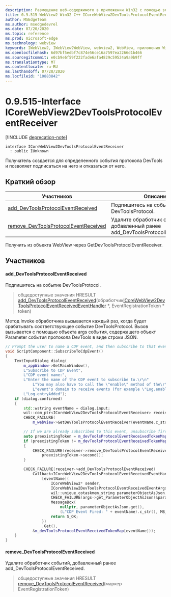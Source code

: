 ```yaml
---
description: Размещение веб-содержимого в приложении Win32 с помощью элемента управления Microsoft Edge WebView2
title: 0.9.515-WebView2 Win32 C++ ICoreWebView2DevToolsProtocolEventReceiver
author: MSEdgeTeam
ms.author: msedgedevrel
ms.date: 07/20/2020
ms.topic: reference
ms.prod: microsoft-edge
ms.technology: webview
keywords: IWebView2, IWebView2WebView, webview2, WebView, приложения Win32, Win32, EDGE, ICoreWebView2, ICoreWebView2Controller, элемент управления "веб-браузер", HTML Edge
ms.openlocfilehash: 6d97bf5edbf7c874e56ce16a7597ea2266d1b466
ms.sourcegitcommit: e0cb9e6f59f222fade6afa4829c59524a9a9b9ff
ms.translationtype: MT
ms.contentlocale: ru-RU
ms.lasthandoff: 07/20/2020
ms.locfileid: "10883842"
---
```

# 0.9.515-Interface ICoreWebView2DevToolsProtocolEventReceiver 

[!INCLUDE [deprecation-note](../../includes/deprecation-note.md)]

```
interface ICoreWebView2DevToolsProtocolEventReceiver
  : public IUnknown
```

Получатель создается для определенного события протокола DevTools и позволяет подписаться на него и отказаться от него.

## Краткий обзор

 Участников                        | Описания
--------------------------------|---------------------------------------------
[add_DevToolsProtocolEventReceived](#add_devtoolsprotocoleventreceived) | Подпишитесь на событие DevToolsProtocol.
[remove_DevToolsProtocolEventReceived](#remove_devtoolsprotocoleventreceived) | Удалите обработчик событий, добавленный ранее add_DevToolsProtocolEventReceived.

Получить из объекта WebView через GetDevToolsProtocolEventReceiver.

## Участников

#### add_DevToolsProtocolEventReceived 

Подпишитесь на событие DevToolsProtocol.

> общедоступные значения HRESULT [add_DevToolsProtocolEventReceived](#add_devtoolsprotocoleventreceived)(обработчик[ICoreWebView2DevToolsProtocolEventReceivedEventHandler](icorewebview2devtoolsprotocoleventreceivedeventhandler.md) *, EventRegistrationToken * token)

Метод Invoke обработчика вызывается каждый раз, когда будет срабатывать соответствующее событие DevToolsProtocol. Вызов вызывается с помощью объекта args события, содержащего объект Parameter события протокола DevTools в виде строки JSON.

```cpp
// Prompt the user to name a CDP event, and then subscribe to that event.
void ScriptComponent::SubscribeToCdpEvent()
{
    TextInputDialog dialog(
        m_appWindow->GetMainWindow(),
        L"Subscribe to CDP Event",
        L"CDP event name:",
        L"Enter the name of the CDP event to subscribe to.\r\n"
            L"You may also have to call the \"enable\" method of the\r\n"
            L"event's domain to receive events (for example \"Log.enable\").\r\n",
        L"Log.entryAdded");
    if (dialog.confirmed)
    {
        std::wstring eventName = dialog.input;
        wil::com_ptr<ICoreWebView2DevToolsProtocolEventReceiver> receiver;
        CHECK_FAILURE(
            m_webView->GetDevToolsProtocolEventReceiver(eventName.c_str(), &receiver));

        // If we are already subscribed to this event, unsubscribe first.
        auto preexistingToken = m_devToolsProtocolEventReceivedTokenMap.find(eventName);
        if (preexistingToken != m_devToolsProtocolEventReceivedTokenMap.end())
        {
            CHECK_FAILURE(receiver->remove_DevToolsProtocolEventReceived(
                preexistingToken->second));
        }

        CHECK_FAILURE(receiver->add_DevToolsProtocolEventReceived(
            Callback<ICoreWebView2DevToolsProtocolEventReceivedEventHandler>(
                [eventName](
                    ICoreWebView2* sender,
                    ICoreWebView2DevToolsProtocolEventReceivedEventArgs* args) -> HRESULT {
                    wil::unique_cotaskmem_string parameterObjectAsJson;
                    CHECK_FAILURE(args->get_ParameterObjectAsJson(&parameterObjectAsJson));
                    MessageBox(
                        nullptr, parameterObjectAsJson.get(),
                        (L"CDP Event Fired: " + eventName).c_str(), MB_OK);
                    return S_OK;
                })
                .Get(),
            &m_devToolsProtocolEventReceivedTokenMap[eventName]));
    }
}
```

#### remove_DevToolsProtocolEventReceived 

Удалите обработчик событий, добавленный ранее add_DevToolsProtocolEventReceived.

> общедоступные значения HRESULT [remove_DevToolsProtocolEventReceived](#remove_devtoolsprotocoleventreceived)(маркер EventRegistrationToken)

